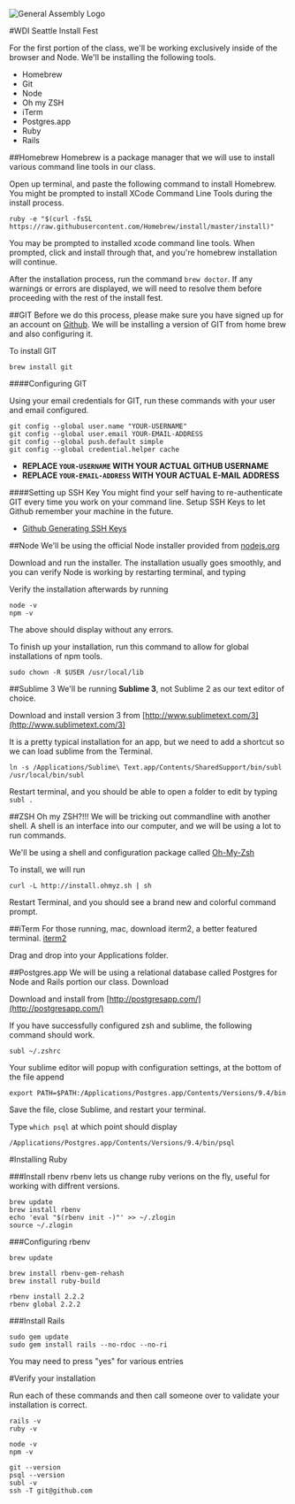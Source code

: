 ![General Assembly Logo](http://i.imgur.com/ke8USTq.png)

#WDI Seattle Install Fest

For the first portion of the class, we'll be working exclusively inside of the browser and Node. We'll be installing the following tools.


* Homebrew
* Git
* Node
* Oh my ZSH
* iTerm
* Postgres.app
* Ruby
* Rails


##Homebrew
Homebrew is a package manager that we will use to install various command line tools in our class.

Open up terminal, and paste the following command to install Homebrew. You might be prompted to install XCode Command Line Tools during the install process.

```
ruby -e "$(curl -fsSL https://raw.githubusercontent.com/Homebrew/install/master/install)"
```
You may be prompted to installed xcode command line tools. When prompted, click and install through that, and you're homebrew installation will continue.

After the installation process, run the command `brew doctor`. If any warnings or errors are displayed, we will need to resolve them before proceeding with the rest of the install fest.


##GIT
Before we do this process, please make sure you have signed up for an account on [Github](http://www.github.com). We will be installing a version of GIT from home brew and also configuring it.

To install GIT
```
brew install git
```

####Configuring GIT

Using your email credentials for GIT, run these commands with your user and email configured.

```
git config --global user.name "YOUR-USERNAME"
git config --global user.email YOUR-EMAIL-ADDRESS
git config --global push.default simple
git config --global credential.helper cache
```

* **REPLACE `YOUR-USERNAME` WITH YOUR ACTUAL GITHUB USERNAME**
* **REPLACE `YOUR-EMAIL-ADDRESS` WITH YOUR ACTUAL E-MAIL ADDRESS**

####Setting up SSH Key
You might find your self having to re-authenticate GIT every time you work on your command line. Setup SSH Keys to let Github remember your machine in the future.

* [Github Generating SSH Keys](https://help.github.com/articles/generating-ssh-keys/)

##Node
We'll be using the official Node installer provided from [nodejs.org](http://www.nodejs.org)

Download and run the installer. The installation usually goes smoothly, and you can verify Node is working by restarting terminal, and typing

Verify the installation afterwards by running

```
node -v
npm -v
```

The above should display without any errors.

To finish up your installation, run this command to allow for global installations of npm tools.

```
sudo chown -R $USER /usr/local/lib

```


##Sublime 3
We'll be running **Sublime 3**, not Sublime 2 as our text editor of choice.

Download and install version 3 from [http://www.sublimetext.com/3](http://www.sublimetext.com/3)

It is a pretty typical installation for an app, but we need to add a shortcut so we can load sublime from the Terminal.

```
ln -s /Applications/Sublime\ Text.app/Contents/SharedSupport/bin/subl /usr/local/bin/subl
```
Restart terminal, and you should be able to open a folder to edit by typing `subl .`


##ZSH
Oh my ZSH?!!! We will be tricking out commandline with another shell. A shell is an interface into our computer, and we will be using a lot to run commands.

We'll be using a shell and configuration package called [Oh-My-Zsh](https://github.com/robbyrussell/oh-my-zsh)

To install, we will run

```
curl -L http://install.ohmyz.sh | sh
```

Restart Terminal, and you should see a brand new and colorful command prompt.

##iTerm
For those running, mac, download iterm2, a better featured terminal.
[iterm2](http://iterm2.com/downloads.html)

Drag and drop into your Applications folder.


##Postgres.app
We will be using a relational database called Postgres for Node and Rails portion our class. Download

Download and install from [http://postgresapp.com/](http://postgresapp.com/)

If you have successfully configured zsh and sublime, the following command should work.

```
subl ~/.zshrc
```
Your sublime editor will popup with configuration settings, at the bottom of the file append

```
export PATH=$PATH:/Applications/Postgres.app/Contents/Versions/9.4/bin
```

Save the file, close Sublime, and restart your terminal.

Type `which psql` at which point should display

```
/Applications/Postgres.app/Contents/Versions/9.4/bin/psql
```


#Installing Ruby

###Install rbenv
rbenv lets us change ruby verions on the fly, useful for working with diffrent versions.

```
brew update
brew install rbenv
echo 'eval "$(rbenv init -)"' >> ~/.zlogin
source ~/.zlogin
```

###Configuring rbenv
```
brew update

brew install rbenv-gem-rehash
brew install ruby-build

rbenv install 2.2.2
rbenv global 2.2.2
```

###Install Rails

```
sudo gem update
sudo gem install rails --no-rdoc --no-ri
```
You may need to press "yes" for various entries


#Verify your installation

Run each of these commands and then call someone over to validate your installation is correct.

```
rails -v
ruby -v

node -v
npm -v

git --version
psql --version
subl -v
ssh -T git@github.com

```
